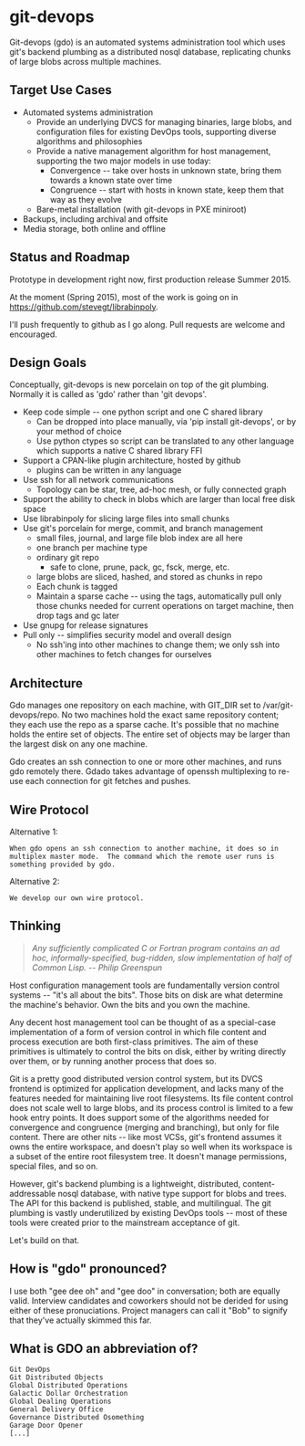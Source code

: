 git-devops
==========

Git-devops (gdo) is an automated systems administration tool which
uses git's backend plumbing as a distributed nosql database,
replicating chunks of large blobs across multiple machines.


Target Use Cases
----------------

- Automated systems administration
    - Provide an underlying DVCS for managing binaries, large blobs,
      and configuration files for existing DevOps tools, supporting
      diverse algorithms and philosophies
    - Provide a native management algorithm for host management,
      supporting the two major models in use today:
        - Convergence -- take over hosts in unknown state, bring them
          towards a known state over time
        - Congruence -- start with hosts in known state, keep them
          that way as they evolve 
    - Bare-metal installation (with git-devops in PXE miniroot)
- Backups, including archival and offsite
- Media storage, both online and offline


Status and Roadmap
------------------

Prototype in development right now, first production release 
Summer 2015.

At the moment (Spring 2015), most of the work is going on in
https://github.com/stevegt/librabinpoly.

I'll push frequently to github as I go along.  Pull requests are
welcome and encouraged.


Design Goals
------------

Conceptually, git-devops is new porcelain on top of the git plumbing.
Normally it is called as 'gdo' rather than 'git devops'.  

- Keep code simple -- one python script and one C shared library
  - Can be dropped into place manually, via 'pip install git-devops',
    or by your method of choice
  - Use python ctypes so script can be translated to any other
    language which supports a native C shared library FFI
- Support a CPAN-like plugin architecture, hosted by github
    - plugins can be written in any language
- Use ssh for all network communications
    - Topology can be star, tree, ad-hoc mesh, or fully connected
      graph
- Support the ability to check in blobs which are larger than local
  free disk space
- Use librabinpoly for slicing large files into small chunks
- Use git's porcelain for merge, commit, and branch management
    - small files, journal, and large file blob index are all here
    - one branch per machine type
    - ordinary git repo
        - safe to clone, prune, pack, gc, fsck, merge, etc.
    - large blobs are sliced, hashed, and stored as chunks in repo
    - Each chunk is tagged
    - Maintain a sparse cache -- using the tags, automatically pull
      only those chunks needed for current operations on target
      machine, then drop tags and gc later
- Use gnupg for release signatures
- Pull only -- simplifies security model and overall design
    - No ssh'ing into other machines to change them; we only ssh into
      other machines to fetch changes for ourselves


Architecture
------------

Gdo manages one repository on each machine, with GIT_DIR set to
/var/git-devops/repo.  No two machines hold the exact same repository
content; they each use the repo as a sparse cache.  It's possible that
no machine holds the entire set of objects.  The entire set of objects
may be larger than the largest disk on any one machine.  

Gdo creates an ssh connection to one or more other machines, and runs
gdo remotely there.  Gdado takes advantage of openssh multiplexing to
re-use each connection for git fetches and pushes.


Wire Protocol
-------------

Alternative 1:

    When gdo opens an ssh connection to another machine, it does so in
    multiplex master mode.  The command which the remote user runs is
    something provided by gdo.

Alternative 2:

    We develop our own wire protocol.

Thinking
--------

> *Any sufficiently complicated C or Fortran program contains an ad
> hoc, informally-specified, bug-ridden, slow implementation of half
> of Common Lisp.  -- Philip Greenspun*

Host configuration management tools are fundamentally version control
systems -- "it's all about the bits".  Those bits on disk are what
determine the machine's behavior.  Own the bits and you own the
machine. 

Any decent host management tool can be thought of as a special-case
implementation of a form of version control in which file content and
process execution are both first-class primitives.  The aim of these
primitives is ultimately to control the bits on disk, either by
writing directly over them, or by running another process that does
so.

Git is a pretty good distributed version control system, but its DVCS
frontend is optimized for application development, and lacks many of
the features needed for maintaining live root filesystems. Its file
content control does not scale well to large blobs, and its process
control is limited to a few hook entry points.  It does support some
of the algorithms needed for convergence and congruence (merging and
branching), but only for file content. There are other nits -- like
most VCSs, git's frontend assumes it owns the entire workspace, and
doesn't play so well when its workspace is a subset of the entire root
filesystem tree. It doesn't manage permissions, special files, and so
on. 

However, git's backend plumbing is a lightweight, distributed,
content-addressable nosql database, with native type support for blobs
and trees.  The API for this backend is published, stable, and
multilingual.  The git plumbing is vastly underutilized by existing
DevOps tools -- most of these tools were created prior to the
mainstream acceptance of git.

Let's build on that.


How is "gdo" pronounced?
------------------------

I use both "gee dee oh" and "gee doo" in conversation; both are
equally valid.  Interview candidates and coworkers should not be
derided for using either of these pronuciations.  Project managers can
call it "Bob" to signify that they've actually skimmed this far.


What is GDO an abbreviation of?
-------------------------------

    Git DevOps
    Git Distributed Objects
    Global Distributed Operations
    Galactic Dollar Orchestration
    Global Dealing Operations
    General Delivery Office
    Governance Distributed Osomething
    Garage Door Opener
    [...]
